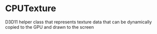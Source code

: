 # CPUTexture
D3D11 helper class that represents texture data that can be dynamically copied to the GPU and drawn to the screen
